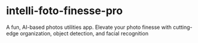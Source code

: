 # intelli-foto-finesse-pro
A fun, AI-based photos utilities app. Elevate your photo finesse with cutting-edge organization, object detection, and facial recognition
